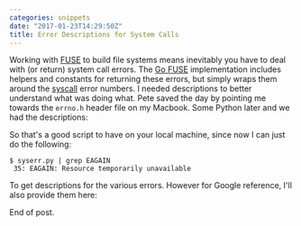 ```yaml
---
categories: snippets
date: "2017-01-23T14:29:50Z"
title: Error Descriptions for System Calls
---
```


Working with [FUSE](https://bazil.org/fuse/) to build file systems means inevitably you have to deal with (or return) system call errors. The [Go FUSE](https://godoc.org/bazil.org/fuse#pkg-constants) implementation includes helpers and constants for returning these errors, but simply wraps them around the [syscall](https://golang.org/pkg/syscall/#pkg-constants) error numbers. I needed descriptions to better understand what was doing what. Pete saved the day by pointing me towards the `errno.h` header file on my Macbook. Some Python later and we had the descriptions:

<script src="https://gist.github.com/bbengfort/c994bd1fdc03bd5f55f4db78eaad5edd.js"></script>

So that's a good script to have on your local machine, since now I can just do the following:

```
$ syserr.py | grep EAGAIN
 35: EAGAIN: Resource temporarily unavailable
```

To get descriptions for the various errors. However for Google reference, I'll also provide them here:

<script src="https://gist.github.com/bbengfort/cb0f999284a42ee993bb8cbdc1e0dfec.js"></script>

End of post.

